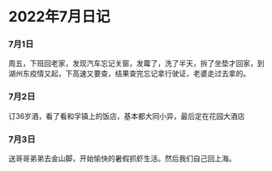 # 2022年7月日记

### 7月1日
周五，下班回老家，发现汽车忘记关窗，发霉了，洗了半天，拆了坐垫才回家，到湖州东疫情又起，下高速又要查，结果查完忘记拿行驶证，老婆走过去拿的。

### 7月2日
订36岁酒，看了看和孚镇上的饭店，基本都大同小异，最后定在花园大酒店

### 7月3日
送哥哥弟弟去金山脚，开始愉快的暑假抓虾生活。然后我们自己回上海。
